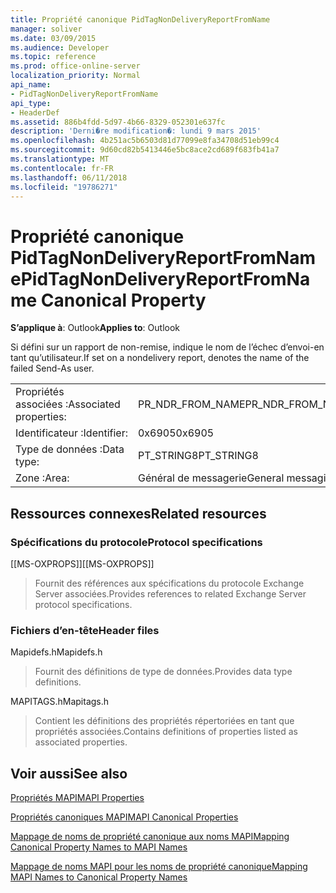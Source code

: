 ```yaml
---
title: Propriété canonique PidTagNonDeliveryReportFromName
manager: soliver
ms.date: 03/09/2015
ms.audience: Developer
ms.topic: reference
ms.prod: office-online-server
localization_priority: Normal
api_name:
- PidTagNonDeliveryReportFromName
api_type:
- HeaderDef
ms.assetid: 886b4fdd-5d97-4b66-8329-052301e637fc
description: 'Derni�re modification�: lundi 9 mars 2015'
ms.openlocfilehash: 4b251ac5b6503d81d77099e8fa34708d51eb99c4
ms.sourcegitcommit: 9d60cd82b5413446e5bc8ace2cd689f683fb41a7
ms.translationtype: MT
ms.contentlocale: fr-FR
ms.lasthandoff: 06/11/2018
ms.locfileid: "19786271"
---
```

# <a name="pidtagnondeliveryreportfromname-canonical-property"></a><span data-ttu-id="3488a-103">Propriété canonique PidTagNonDeliveryReportFromName</span><span class="sxs-lookup"><span data-stu-id="3488a-103">PidTagNonDeliveryReportFromName Canonical Property</span></span>

  
  
<span data-ttu-id="3488a-104">**S’applique à**: Outlook</span><span class="sxs-lookup"><span data-stu-id="3488a-104">**Applies to**: Outlook</span></span> 
  
<span data-ttu-id="3488a-105">Si défini sur un rapport de non-remise, indique le nom de l’échec d’envoi-en tant qu’utilisateur.</span><span class="sxs-lookup"><span data-stu-id="3488a-105">If set on a nondelivery report, denotes the name of the failed Send-As user.</span></span>
  
|||
|:-----|:-----|
|<span data-ttu-id="3488a-106">Propriétés associées :</span><span class="sxs-lookup"><span data-stu-id="3488a-106">Associated properties:</span></span>  <br/> |<span data-ttu-id="3488a-107">PR_NDR_FROM_NAME</span><span class="sxs-lookup"><span data-stu-id="3488a-107">PR_NDR_FROM_NAME</span></span>  <br/> |
|<span data-ttu-id="3488a-108">Identificateur :</span><span class="sxs-lookup"><span data-stu-id="3488a-108">Identifier:</span></span>  <br/> |<span data-ttu-id="3488a-109">0x6905</span><span class="sxs-lookup"><span data-stu-id="3488a-109">0x6905</span></span>  <br/> |
|<span data-ttu-id="3488a-110">Type de données :</span><span class="sxs-lookup"><span data-stu-id="3488a-110">Data type:</span></span>  <br/> |<span data-ttu-id="3488a-111">PT_STRING8</span><span class="sxs-lookup"><span data-stu-id="3488a-111">PT_STRING8</span></span>  <br/> |
|<span data-ttu-id="3488a-112">Zone :</span><span class="sxs-lookup"><span data-stu-id="3488a-112">Area:</span></span>  <br/> |<span data-ttu-id="3488a-113">Général de messagerie</span><span class="sxs-lookup"><span data-stu-id="3488a-113">General messaging</span></span>  <br/> |
   
## <a name="related-resources"></a><span data-ttu-id="3488a-114">Ressources connexes</span><span class="sxs-lookup"><span data-stu-id="3488a-114">Related resources</span></span>

### <a name="protocol-specifications"></a><span data-ttu-id="3488a-115">Spécifications du protocole</span><span class="sxs-lookup"><span data-stu-id="3488a-115">Protocol specifications</span></span>

<span data-ttu-id="3488a-116">[[MS-OXPROPS]]</span><span class="sxs-lookup"><span data-stu-id="3488a-116">[[MS-OXPROPS]]</span></span> 
  
> <span data-ttu-id="3488a-117">Fournit des références aux spécifications du protocole Exchange Server associées.</span><span class="sxs-lookup"><span data-stu-id="3488a-117">Provides references to related Exchange Server protocol specifications.</span></span>
    
### <a name="header-files"></a><span data-ttu-id="3488a-118">Fichiers d’en-tête</span><span class="sxs-lookup"><span data-stu-id="3488a-118">Header files</span></span>

<span data-ttu-id="3488a-119">Mapidefs.h</span><span class="sxs-lookup"><span data-stu-id="3488a-119">Mapidefs.h</span></span>
  
> <span data-ttu-id="3488a-120">Fournit des définitions de type de données.</span><span class="sxs-lookup"><span data-stu-id="3488a-120">Provides data type definitions.</span></span>
    
<span data-ttu-id="3488a-121">MAPITAGS.h</span><span class="sxs-lookup"><span data-stu-id="3488a-121">Mapitags.h</span></span>
  
> <span data-ttu-id="3488a-122">Contient les définitions des propriétés répertoriées en tant que propriétés associées.</span><span class="sxs-lookup"><span data-stu-id="3488a-122">Contains definitions of properties listed as associated properties.</span></span>
    
## <a name="see-also"></a><span data-ttu-id="3488a-123">Voir aussi</span><span class="sxs-lookup"><span data-stu-id="3488a-123">See also</span></span>



[<span data-ttu-id="3488a-124">Propriétés MAPI</span><span class="sxs-lookup"><span data-stu-id="3488a-124">MAPI Properties</span></span>](mapi-properties.md)
  
[<span data-ttu-id="3488a-125">Propriétés canoniques MAPI</span><span class="sxs-lookup"><span data-stu-id="3488a-125">MAPI Canonical Properties</span></span>](mapi-canonical-properties.md)
  
[<span data-ttu-id="3488a-126">Mappage de noms de propriété canonique aux noms MAPI</span><span class="sxs-lookup"><span data-stu-id="3488a-126">Mapping Canonical Property Names to MAPI Names</span></span>](mapping-canonical-property-names-to-mapi-names.md)
  
[<span data-ttu-id="3488a-127">Mappage de noms MAPI pour les noms de propriété canonique</span><span class="sxs-lookup"><span data-stu-id="3488a-127">Mapping MAPI Names to Canonical Property Names</span></span>](mapping-mapi-names-to-canonical-property-names.md)

